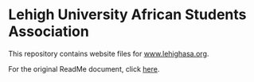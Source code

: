 # Lehigh University African Students Association

This repository contains website files for www.lehighasa.org.

For the original ReadMe document, click [here](/or.md).
